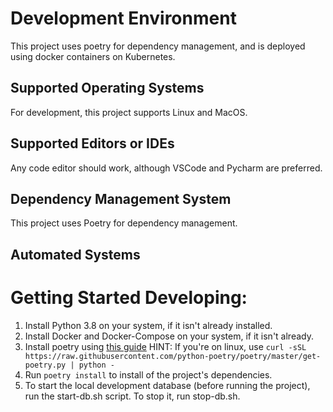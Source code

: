 # Development Environment
This project uses poetry for dependency management, and is deployed using docker containers
on Kubernetes.

## Supported Operating Systems
For development, this project supports Linux and MacOS.

## Supported Editors or IDEs
Any code editor should work, although VSCode and Pycharm are preferred.

## Dependency Management System
This project uses Poetry for dependency management.

## Automated Systems

# Getting Started Developing:
1) Install Python 3.8 on your system, if it isn't already installed.
2) Install Docker and Docker-Compose on your system, if it isn't already.
3) Install poetry using [this guide](https://python-poetry.org/docs/#installation)
   HINT: If you're on linux, use 
   `curl -sSL https://raw.githubusercontent.com/python-poetry/poetry/master/get-poetry.py | python -`
4) Run `poetry install` to install of the project's dependencies.
5) To start the local development database (before running the project), run the start-db.sh script. 
To stop it, run stop-db.sh.